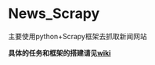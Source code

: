 # News_Scrapy
主要使用python+Scrapy框架去抓取新闻网站

**具体的任务和框架的搭建请见[wiki][1]**

[1]: https://github.com/liuguiyangnwpu/News_Scrapy/wiki "wiki"
